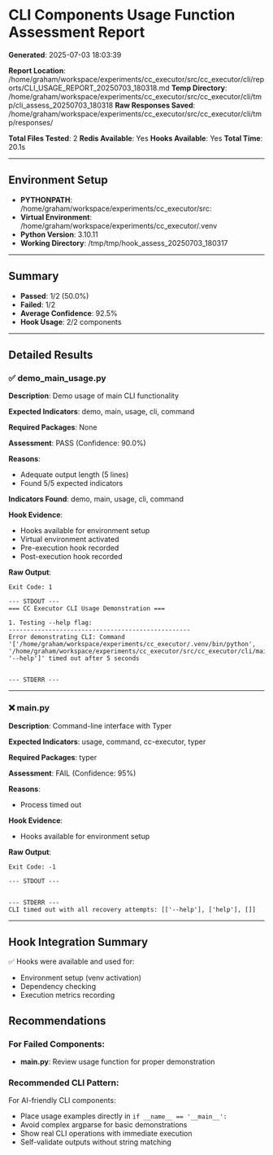 # CLI Components Usage Function Assessment Report

**Generated**: 2025-07-03 18:03:39

**Report Location**: /home/graham/workspace/experiments/cc_executor/src/cc_executor/cli/reports/CLI_USAGE_REPORT_20250703_180318.md
**Temp Directory**: /home/graham/workspace/experiments/cc_executor/src/cc_executor/cli/tmp/cli_assess_20250703_180318
**Raw Responses Saved**: /home/graham/workspace/experiments/cc_executor/src/cc_executor/cli/tmp/responses/

**Total Files Tested**: 2
**Redis Available**: Yes
**Hooks Available**: Yes
**Total Time**: 20.1s

---

## Environment Setup

- **PYTHONPATH**: /home/graham/workspace/experiments/cc_executor/src:
- **Virtual Environment**: /home/graham/workspace/experiments/cc_executor/.venv
- **Python Version**: 3.10.11
- **Working Directory**: /tmp/tmp/hook_assess_20250703_180317

---

## Summary

- **Passed**: 1/2 (50.0%)
- **Failed**: 1/2
- **Average Confidence**: 92.5%
- **Hook Usage**: 2/2 components

---

## Detailed Results

### ✅ demo_main_usage.py

**Description**: Demo usage of main CLI functionality

**Expected Indicators**: demo, main, usage, cli, command

**Required Packages**: None

**Assessment**: PASS (Confidence: 90.0%)

**Reasons**:

- Adequate output length (5 lines)
- Found 5/5 expected indicators

**Indicators Found**: demo, main, usage, cli, command

**Hook Evidence**:
- Hooks available for environment setup
- Virtual environment activated
- Pre-execution hook recorded
- Post-execution hook recorded

**Raw Output**:
```
Exit Code: 1

--- STDOUT ---
=== CC Executor CLI Usage Demonstration ===

1. Testing --help flag:
--------------------------------------------------
Error demonstrating CLI: Command '['/home/graham/workspace/experiments/cc_executor/.venv/bin/python', '/home/graham/workspace/experiments/cc_executor/src/cc_executor/cli/main.py', '--help']' timed out after 5 seconds


--- STDERR ---

```

---

### ❌ main.py

**Description**: Command-line interface with Typer

**Expected Indicators**: usage, command, cc-executor, typer

**Required Packages**: typer

**Assessment**: FAIL (Confidence: 95%)

**Reasons**:

- Process timed out

**Hook Evidence**:
- Hooks available for environment setup

**Raw Output**:
```
Exit Code: -1

--- STDOUT ---


--- STDERR ---
CLI timed out with all recovery attempts: [['--help'], ['help'], []]
```

---

## Hook Integration Summary

✅ Hooks were available and used for:
- Environment setup (venv activation)
- Dependency checking
- Execution metrics recording


## Recommendations

### For Failed Components:

- **main.py**: Review usage function for proper demonstration

### Recommended CLI Pattern:
For AI-friendly CLI components:
- Place usage examples directly in `if __name__ == '__main__':`
- Avoid complex argparse for basic demonstrations
- Show real CLI operations with immediate execution
- Self-validate outputs without string matching